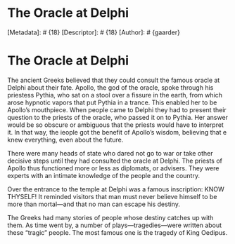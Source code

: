 # The Oracle at Delphi
[Metadata]: # {18}
[Descriptor]: # {18}
[Author]: # {gaarder}
# The Oracle at Delphi
The ancient Greeks believed that they could consult the famous oracle at Delphi
about their fate. Apollo, the god of the oracle, spoke through his priestess
Pythia, who sat on a stool over a fissure in the earth, from which arose
hypnotic vapors that put Pythia in a trance. This enabled her to be Apollo’s
mouthpiece. When people came to Delphi they had to present their question to
the priests of the oracle, who passed it on to Pythia. Her answer would be so
obscure or ambiguous that the priests would have to interpret it. In that way,
the ieople got the benefit of Apollo’s wisdom, believing that e knew
everything, even about the future.

There were many heads of state who dared not go to war or take other decisive
steps until they had consulted the oracle at Delphi. The priests of Apollo thus
functioned more or less as diplomats, or advisers. They were experts with an
intimate knowledge of the people and the country.

Over the entrance to the temple at Delphi was a famous inscription: KNOW
THYSELF! It reminded visitors that man must never believe himself to be more
than mortal—and that no man can escape his destiny.

The Greeks had many stories of people whose destiny catches up with them. As
time went by, a number of plays—tragedies—were written about these “tragic”
people. The most famous one is the tragedy of King Oedipus.

